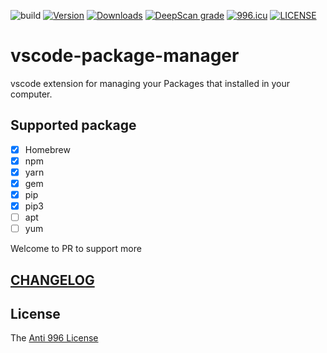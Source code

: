![build](https://github.com/axetroy/vscode-package-manager/workflows/build/badge.svg)
[![Version](https://vsmarketplacebadge.apphb.com/version/axetroy.vscode-package-manager.svg)](https://marketplace.visualstudio.com/items?itemName=axetroy.vscode-package-manager)
[![Downloads](https://vsmarketplacebadge.apphb.com/downloads/axetroy.vscode-package-manager.svg)](https://marketplace.visualstudio.com/items?itemName=axetroy.vscode-package-manager)
[![DeepScan grade](https://deepscan.io/api/teams/5773/projects/7593/branches/79865/badge/grade.svg)](https://deepscan.io/dashboard#view=project&tid=5773&pid=7593&bid=79865)
[![996.icu](https://img.shields.io/badge/link-996.icu-red.svg)](https://996.icu)
[![LICENSE](https://img.shields.io/badge/license-Anti%20996-blue.svg)](https://github.com/996icu/996.ICU/blob/master/LICENSE)

# vscode-package-manager

vscode extension for managing your Packages that installed in your computer.

## Supported package

- [x] Homebrew
- [x] npm
- [x] yarn
- [x] gem
- [x] pip
- [x] pip3
- [ ] apt
- [ ] yum

Welcome to PR to support more

## [CHANGELOG](https://github.com/axetroy/vscode-package-manager/blob/master/CHANGELOG.md)

## License

The [Anti 996 License](https://github.com/axetroy/vscode-package-manager/blob/master/LICENSE)
